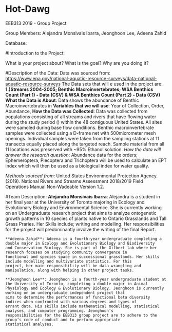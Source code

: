 # Hot-Dawg
EEB313 2019 - Group Project

Group Members: Alejandra Monsivais Ibarra, Jeonghoon Lee, Adeena Zahid

Database:

#Introduction to the Project:


 What is your project about? What is
        the goal? Why are you doing it?
        
        
        

#Description of the Data: 
Data was sourced from: https://www.epa.gov/national-aquatic-resource-surveys/data-national-aquatic-resource-surveys
The Data sets that will e used in the project are: 
    **1.)Streams 2004-2005; Benthic Macroinvertebrates; WSA Benthics Count (Part 1) - Data (CSV) &  WSA Benthics Count (Part 2) - Data       (CSV)**
          **What the Data is About**: Data shows the abundance of Benthic Macroinvertebrates in 
          **Variables that we will use**: Year of Collection, Order, Abundance, 
          **How the Data was Collected**: Data was collected from populations consisting of all streams and rivers that have flowing water              during the study period () within the 48 contiguous United States. All sites were samoled during base flow conditions. 
             Benthic macroinvertebrate samples were collected using a D-frame net with 500micrometer mesh openings. Individual samples                were taken from the sampling stations at 11 transects equally placed along the targeted reach. Sample material from all 11              locations was preserved with ~95% Ethanol solution. 
          *How the data will answer the research question*: Abundance data for the orders; Ephemeroptera, Plecoptera and Trichoptera                  will be used to calculate an EPT index which will then be used as a biological index for water quality. 
          
*Methods sourced from*: 
      United States Environmental Protection Agency. (2019). National Rivers and Streams Assessment 2018/2019 Field Operations Manual         Non-Wadeable Version 1.2. 
    
#Team Description:
    **Alejandra Monsivais Ibarra**: Alejandra is a student in her final year at the University of Toronto majoring in Ecology and                    Evolutionary Biology and Environmental Science. She is currently working on an Undergraduate research project that aims to              analyze ontogenetic growth patterns in 10 species of plants native to Ontario Grasslands and Tall Grass Praries. Her Skills              include; writing and modelling. Her responsibilities for the project will predominantly involve the writing of the final                Report. 
    
    **Adeena Zahid**: Adeena is a fourth-year undergraduate completing a double major in Ecology and Evolutionary Biology and Biodiversity            and Conservation Biology. She is part of the Gilbert lab where her research focuses on studying community convergence in                functional and species space in successional grasslands. Her skills include modelling and multivariate statistics. For this              project, her main responsibility will be data wrangling and manipulation, along with helping in other project tasks.
    
    **Jeonghoon Lee**: Jeonghoon is a fourth-year undergraduate student at the University of Toronto, completing a double major in Animal           Physiology and Ecology & Evolutionary Biology. Jeonghoon is currently working on an undergraduate independent project that               aims to determine the performances of functional beta diversity indices when confronted with various degrees and types of               errant data. His skills include mathematical modelling, statistical analyses, and computer programming. Jeonghoon’s                     responsibilities for the EEB313 group project are to adhere to the group’s code of conduct and to perform appropriate                   statistical analyses.
